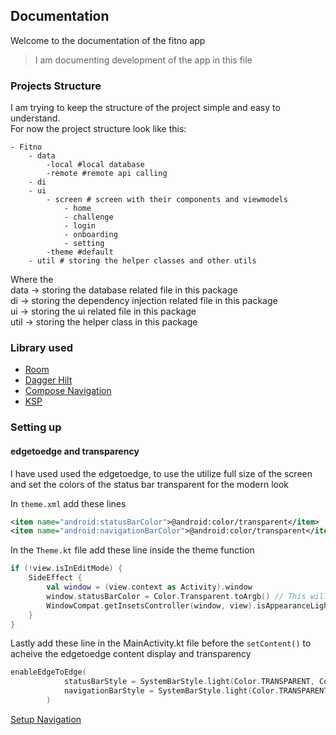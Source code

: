 ## Documentation

Welcome to the documentation of the fitno app  
> I am documenting development of the app in this file  

### Projects Structure

I am trying to keep the structure of the project simple and easy to understand.  
For now the project structure look like this:

```
- Fitno
    - data
        -local #local database
        -remote #remote api calling
    - di
    - ui
        - screen # screen with their components and viewmodels
            - home
            - challenge
            - login
            - onboarding
            - setting
        -theme #default
    - util # storing the helper classes and other utils
```

Where the  
data -> storing the database related file in this package  
di -> storing the dependency injection related file in this package  
ui -> storing the ui related file in this package  
util -> storing the helper class in this package  

### Library used

- [Room](https://developer.android.com/jetpack/androidx/releases/room)
- [Dagger Hilt](https://developer.android.com/training/dependency-injection/hilt-android)
- [Compose Navigation](https://developer.android.com/jetpack/compose/navigation)
- [KSP](https://kotlinlang.org/docs/ksp-overview.html)

### Setting up

#### edgetoedge and transparency

I have used used the edgetoedge, to use the utilize full size of the screen and set the colors of the 
status bar transparent for the modern look  

In `theme.xml` add these lines
```xml
<item name="android:statusBarColor">@android:color/transparent</item>
<item name="android:navigationBarColor">@android:color/transparent</item>
```

In the `Theme.kt` file add these line inside the theme function 
```kotlin
if (!view.isInEditMode) {
    SideEffect {
        val window = (view.context as Activity).window
        window.statusBarColor = Color.Transparent.toArgb() // This will make the status bar transparent
        WindowCompat.getInsetsController(window, view).isAppearanceLightStatusBars = darkTheme
    }
}
```

Lastly add these line in the MainActivity.kt file before the `setContent()` to acheive the edgetoedge 
content display and transparency
```kotlin
enableEdgeToEdge(
            statusBarStyle = SystemBarStyle.light(Color.TRANSPARENT, Color.TRANSPARENT),
            navigationBarStyle = SystemBarStyle.light(Color.TRANSPARENT, Color.TRANSPARENT)
        )
```

[Setup Navigation](./navigation-docs.md)




